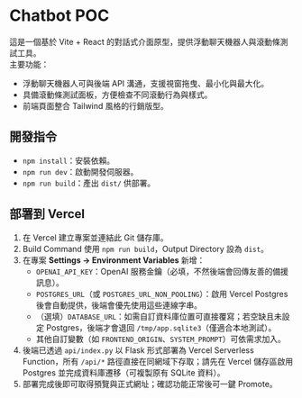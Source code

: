 # Chatbot POC

這是一個基於 Vite + React 的對話式介面原型，提供浮動聊天機器人與滾動條測試工具。  
主要功能：

- 浮動聊天機器人可與後端 API 溝通，支援視窗拖曳、最小化與最大化。
- 具備滾動條測試面板，方便檢查不同滾動行為與樣式。
- 前端頁面整合 Tailwind 風格的行銷版型。

## 開發指令

- `npm install`：安裝依賴。
- `npm run dev`：啟動開發伺服器。
- `npm run build`：產出 `dist/` 供部署。

## 部署到 Vercel

1. 在 Vercel 建立專案並連結此 Git 儲存庫。
2. Build Command 使用 `npm run build`，Output Directory 設為 `dist`。
3. 在專案 **Settings → Environment Variables** 新增：
   - `OPENAI_API_KEY`：OpenAI 服務金鑰（必填，不然後端會回傳友善的備援訊息）。
   - `POSTGRES_URL`（或 `POSTGRES_URL_NON_POOLING`）：啟用 Vercel Postgres 後會自動提供，後端會優先使用這些連線字串。
   - （選填）`DATABASE_URL`：如需自訂資料庫位置可直接覆寫；若空缺且未設定 Postgres，後端才會退回 `/tmp/app.sqlite3`（僅適合本地測試）。
   - 其他自訂變數（如 `FRONTEND_ORIGIN`、`SYSTEM_PROMPT`）可依需求加入。
4. 後端已透過 `api/index.py` 以 Flask 形式部署為 Vercel Serverless Function，所有 `/api/*` 路徑直接在同網域下存取；請先在 Vercel 儲存區啟用 Postgres 並完成資料庫遷移（可複製原有 SQLite 資料）。
5. 部署完成後即可取得預覽與正式網址；確認功能正常後可一鍵 Promote。
